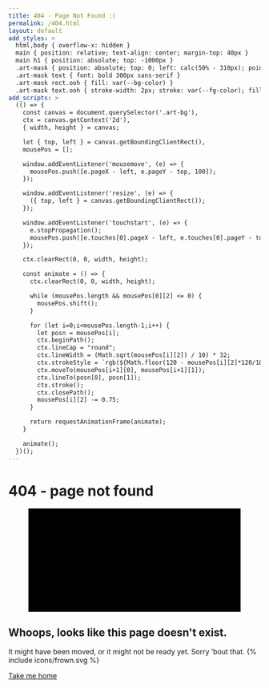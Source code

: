 ```yaml
---
title: 404 - Page Not Found :(
permalink: /404.html
layout: default
add_styles: >
  html,body { overflow-x: hidden }
  main { position: relative; text-align: center; margin-top: 40px }
  main h1 { position: absolute; top: -1000px }
  .art-mask { position: absolute; top: 0; left: calc(50% - 310px); pointer-events: none }
  .art-mask text { font: bold 300px sans-serif }
  .art-mask rect.ooh { fill: var(--bg-color) }
  .art-mask text.ooh { stroke-width: 2px; stroke: var(--fg-color); fill: transparent }
add_scripts: >
  (() => {
    const canvas = document.querySelector('.art-bg'),
    ctx = canvas.getContext('2d'),
    { width, height } = canvas;

    let { top, left } = canvas.getBoundingClientRect(),
    mousePos = [];

    window.addEventListener('mousemove', (e) => {
      mousePos.push([e.pageX - left, e.pageY - top, 100]);
    });

    window.addEventListener('resize', (e) => {
      ({ top, left } = canvas.getBoundingClientRect());
    });

    window.addEventListener('touchstart', (e) => {
      e.stopPropagation();
      mousePos.push([e.touches[0].pageX - left, e.touches[0].pageY - top, 100]);
    });

    ctx.clearRect(0, 0, width, height);

    const animate = () => {
      ctx.clearRect(0, 0, width, height);

      while (mousePos.length && mousePos[0][2] <= 0) {
        mousePos.shift();
      }

      for (let i=0;i<mousePos.length-1;i++) {
        let posn = mousePos[i];
        ctx.beginPath();
        ctx.lineCap = "round";
        ctx.lineWidth = (Math.sqrt(mousePos[i][2]) / 10) * 32;
        ctx.strokeStyle = `rgb(${Math.floor(120 - mousePos[i][2]*120/100)}, ${Math.floor(217-mousePos[i][2]*185/100)}, ${Math.floor(mousePos[i][2]*190/100)+50})`;
        ctx.moveTo(mousePos[i+1][0], mousePos[i+1][1]);
        ctx.lineTo(posn[0], posn[1]);
        ctx.stroke();
        ctx.closePath();
        mousePos[i][2] -= 0.75;
      }

      return requestAnimationFrame(animate);
    }

    animate();
  })();
---
```


<h1 role="heading">404 - page not found</h1>
<figure>
  <canvas class="art-bg" width="618" height="298" aria-hidden="true"></canvas>
  <svg class="art-mask" width="620" height="300" xmlns="http://www.w3.org/2000/svg" aria-hidden="true">
    <mask id="404-mask">
      <rect x="0" y="0" width="620" height="300" fill="white"></rect>
      <text x="0" y="260" fill="black">404</text>
    </mask>
    <rect class="ooh" x="0" y="0" width="620" height="300" mask="url(#404-mask)"></rect>
    <text class="ooh" x="0" y="260">404</text>
  </svg>
</figure>

## Whoops, looks like this page doesn't exist.

It might have been moved, or it might not be ready yet. Sorry ’bout that. {% include icons/frown.svg %}

<a class="btn fg-bu" href="/">Take me home</a>
